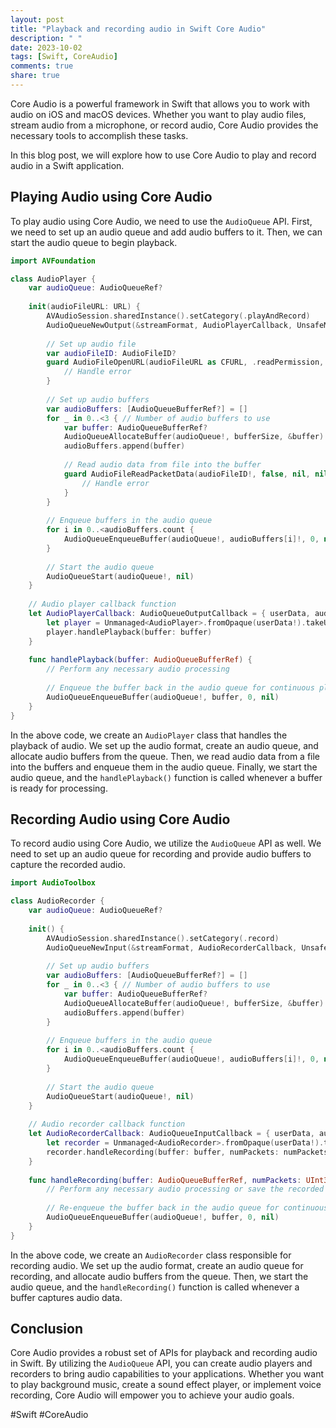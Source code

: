 ```yaml
---
layout: post
title: "Playback and recording audio in Swift Core Audio"
description: " "
date: 2023-10-02
tags: [Swift, CoreAudio]
comments: true
share: true
---
```


Core Audio is a powerful framework in Swift that allows you to work with audio on iOS and macOS devices. Whether you want to play audio files, stream audio from a microphone, or record audio, Core Audio provides the necessary tools to accomplish these tasks.

In this blog post, we will explore how to use Core Audio to play and record audio in a Swift application.

## Playing Audio using Core Audio
To play audio using Core Audio, we need to use the `AudioQueue` API. First, we need to set up an audio queue and add audio buffers to it. Then, we can start the audio queue to begin playback.

```swift
import AVFoundation

class AudioPlayer {
    var audioQueue: AudioQueueRef?
    
    init(audioFileURL: URL) {
        AVAudioSession.sharedInstance().setCategory(.playAndRecord)
        AudioQueueNewOutput(&streamFormat, AudioPlayerCallback, UnsafeMutableRawPointer(Unmanaged.passUnretained(self).toOpaque()), nil, nil, 0, &audioQueue)
        
        // Set up audio file
        var audioFileID: AudioFileID?
        guard AudioFileOpenURL(audioFileURL as CFURL, .readPermission, 0, &audioFileID) == noErr else {
            // Handle error
        }
        
        // Set up audio buffers
        var audioBuffers: [AudioQueueBufferRef?] = []
        for _ in 0..<3 { // Number of audio buffers to use
            var buffer: AudioQueueBufferRef?
            AudioQueueAllocateBuffer(audioQueue!, bufferSize, &buffer)
            audioBuffers.append(buffer)
            
            // Read audio data from file into the buffer
            guard AudioFileReadPacketData(audioFileID!, false, nil, nil, nil, &bufferSize, buffer!.pointee.mAudioData) == noErr else {
                // Handle error
            }
        }
        
        // Enqueue buffers in the audio queue
        for i in 0..<audioBuffers.count {
            AudioQueueEnqueueBuffer(audioQueue!, audioBuffers[i]!, 0, nil)
        }
        
        // Start the audio queue
        AudioQueueStart(audioQueue!, nil)
    }
    
    // Audio player callback function
    let AudioPlayerCallback: AudioQueueOutputCallback = { userData, audioQueue, buffer in
        let player = Unmanaged<AudioPlayer>.fromOpaque(userData!).takeUnretainedValue()
        player.handlePlayback(buffer: buffer)
    }
    
    func handlePlayback(buffer: AudioQueueBufferRef) {
        // Perform any necessary audio processing
        
        // Enqueue the buffer back in the audio queue for continuous playback
        AudioQueueEnqueueBuffer(audioQueue!, buffer, 0, nil)
    }
}
```

In the above code, we create an `AudioPlayer` class that handles the playback of audio. We set up the audio format, create an audio queue, and allocate audio buffers from the queue. Then, we read audio data from a file into the buffers and enqueue them in the audio queue. Finally, we start the audio queue, and the `handlePlayback()` function is called whenever a buffer is ready for processing.

## Recording Audio using Core Audio
To record audio using Core Audio, we utilize the `AudioQueue` API as well. We need to set up an audio queue for recording and provide audio buffers to capture the recorded audio.

```swift
import AudioToolbox

class AudioRecorder {
    var audioQueue: AudioQueueRef?
    
    init() {
        AVAudioSession.sharedInstance().setCategory(.record)
        AudioQueueNewInput(&streamFormat, AudioRecorderCallback, UnsafeMutableRawPointer(Unmanaged.passUnretained(self).toOpaque()), nil, nil, 0, &audioQueue)
        
        // Set up audio buffers
        var audioBuffers: [AudioQueueBufferRef?] = []
        for _ in 0..<3 { // Number of audio buffers to use
            var buffer: AudioQueueBufferRef?
            AudioQueueAllocateBuffer(audioQueue!, bufferSize, &buffer)
            audioBuffers.append(buffer)
        }
        
        // Enqueue buffers in the audio queue
        for i in 0..<audioBuffers.count {
            AudioQueueEnqueueBuffer(audioQueue!, audioBuffers[i]!, 0, nil)
        }
        
        // Start the audio queue
        AudioQueueStart(audioQueue!, nil)
    }
    
    // Audio recorder callback function
    let AudioRecorderCallback: AudioQueueInputCallback = { userData, audioQueue, buffer, startTime, numPackets, packetDescriptions in
        let recorder = Unmanaged<AudioRecorder>.fromOpaque(userData!).takeUnretainedValue()
        recorder.handleRecording(buffer: buffer, numPackets: numPackets, packetDescriptions: packetDescriptions)
    }
    
    func handleRecording(buffer: AudioQueueBufferRef, numPackets: UInt32, packetDescriptions: UnsafePointer<AudioStreamPacketDescription>?) {
        // Perform any necessary audio processing or save the recorded audio
        
        // Re-enqueue the buffer back in the audio queue for continuous recording
        AudioQueueEnqueueBuffer(audioQueue!, buffer, 0, nil)
    }
}
```

In the above code, we create an `AudioRecorder` class responsible for recording audio. We set up the audio format, create an audio queue for recording, and allocate audio buffers from the queue. Then, we start the audio queue, and the `handleRecording()` function is called whenever a buffer captures audio data.

## Conclusion
Core Audio provides a robust set of APIs for playback and recording audio in Swift. By utilizing the `AudioQueue` API, you can create audio players and recorders to bring audio capabilities to your applications. Whether you want to play background music, create a sound effect player, or implement voice recording, Core Audio will empower you to achieve your audio goals.

#Swift #CoreAudio